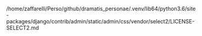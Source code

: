 /home/zaffarelli/Perso/github/dramatis_personae/.venv/lib64/python3.6/site-packages/django/contrib/admin/static/admin/css/vendor/select2/LICENSE-SELECT2.md